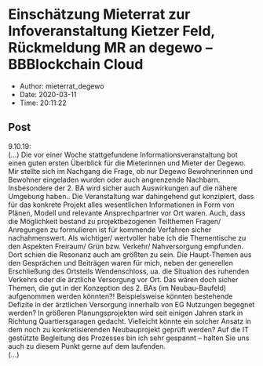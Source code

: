 # Einschätzung Mieterrat zur Infoveranstaltung Kietzer Feld, Rückmeldung MR an degewo &#8211; BBBlockchain Cloud

- Author: mieterrat_degewo
- Date: 2020-03-11
- Time: 20:11:22

## Post


<p>9.10.19: <br>
(…) Die vor einer Woche stattgefundene Informationsveranstaltung bot einen guten ersten Überblick für die Mieterinnen und Mieter der Degewo. Mir stellte sich im Nachgang die Frage, ob nur Degewo Bewohnerinnen und Bewohner eingeladen wurden oder auch angrenzende Nachbarn. Insbesondere der 2. BA wird sicher auch Auswirkungen auf die nähere Umgebung haben.. Die Veranstaltung war dahingehend gut konzipiert, dass für das konkrete Projekt alles wesentlichen Informationen in Form von Plänen, Modell und relevante Ansprechpartner vor Ort waren. Auch, dass die Möglichkeit bestand zu projektbezogenen Teilthemen Fragen/ Anregungen zu formulieren ist für kommende Verfahren sicher nachahmenswert. Als wichtiger/ wertvoller habe ich die Thementische zu den Aspekten Freiraum/ Grün bzw. Verkehr/ Nahversorgung empfunden. Dort schien die Resonanz auch am größten zu sein. Die Haupt-Themen aus den Gesprächen und Beiträgen waren für mich, neben der generellen Erschließung des Ortsteils Wendenschloss, ua. die Situation des ruhenden Verkehrs oder die ärztliche Versorgung vor Ort. Das wären doch sicher Themen, die gut in der Konzeption des 2. BAs (im Neubau-Baufeld) aufgenommen werden könnten?! Beispielsweise könnten bestehende Defizite in der ärztlichen Versorgung innerhalb von EG Nutzungen begegnet werden? In größeren Planungsprojekten wird seit einigen Jahren stark in Richtung Quartiersgaragen gedacht. Vielleicht könnte ein solcher Ansatz in dem noch zu konkretisierenden Neubauprojekt geprüft werden? Auf die IT gestützte Begleitung des Prozesses bin ich sehr gespannt &#8211; halten Sie uns auch zu diesem Punkt gerne auf dem laufenden.<br>
(…)</p>
